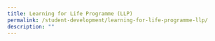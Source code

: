 ```yaml
---
title: Learning for Life Programme (LLP)
permalink: /student-development/learning-for-life-programme-llp/
description: ""
---
```

